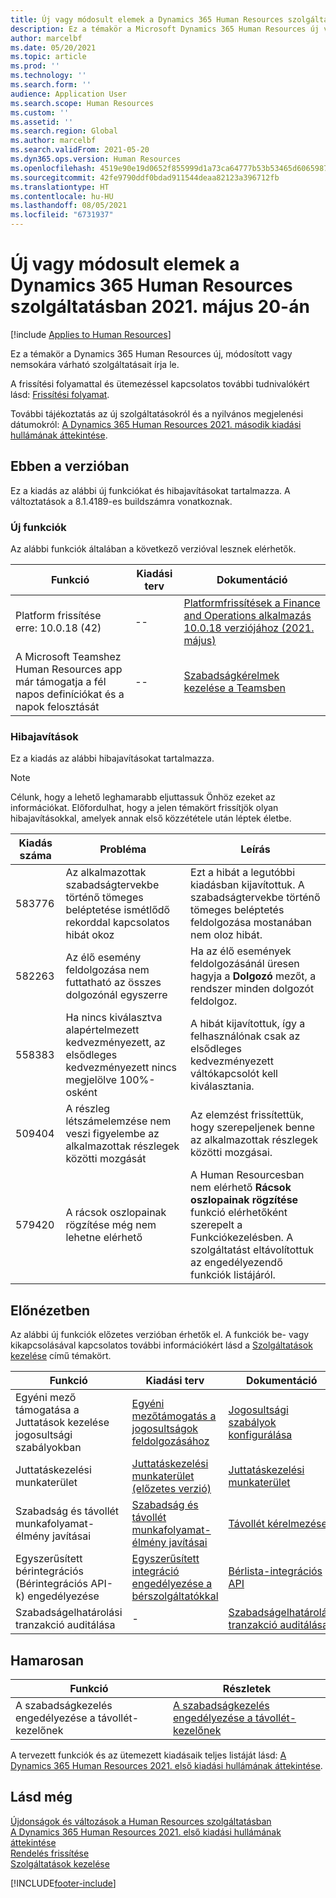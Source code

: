 ```yaml
---
title: Új vagy módosult elemek a Dynamics 365 Human Resources szolgáltatásban 2021. május 20-án
description: Ez a témakör a Microsoft Dynamics 365 Human Resources új vagy módosított szolgáltatásait írja le a 2021. május 20-i kiadásban.
author: marcelbf
ms.date: 05/20/2021
ms.topic: article
ms.prod: ''
ms.technology: ''
ms.search.form: ''
audience: Application User
ms.search.scope: Human Resources
ms.custom: ''
ms.assetid: ''
ms.search.region: Global
ms.author: marcelbf
ms.search.validFrom: 2021-05-20
ms.dyn365.ops.version: Human Resources
ms.openlocfilehash: 4519e90e19d0652f855999d1a73ca64777b53b53465d6065987afc1cf2494187
ms.sourcegitcommit: 42fe9790ddf0bdad911544deaa82123a396712fb
ms.translationtype: HT
ms.contentlocale: hu-HU
ms.lasthandoff: 08/05/2021
ms.locfileid: "6731937"
---
```

# <a name="whats-new-or-changed-in-dynamics-365-human-resources-may-20-2021"></a>Új vagy módosult elemek a Dynamics 365 Human Resources szolgáltatásban 2021. május 20-án

[!include [Applies to Human Resources](../includes/applies-to-hr.md)]

Ez a témakör a Dynamics 365 Human Resources új, módosított vagy nemsokára várható szolgáltatásait írja le.

A frissítési folyamattal és ütemezéssel kapcsolatos további tudnivalókért lásd: [Frissítési folyamat](hr-admin-setup-update-process.md).

További tájékoztatás az új szolgáltatásokról és a nyilvános megjelenési dátumokról: [A Dynamics 365 Human Resources 2021. második kiadási hullámának áttekintése](/dynamics365-release-plan/2021wave1/human-resources/dynamics365-human-resources/).

## <a name="in-this-release"></a>Ebben a verzióban

Ez a kiadás az alábbi új funkciókat és hibajavításokat tartalmazza. A változtatások a 8.1.4189-es buildszámra vonatkoznak.

### <a name="new-features"></a>Új funkciók

Az alábbi funkciók általában a következő verzióval lesznek elérhetők.

| Funkció | Kiadási terv | Dokumentáció |
| --- | --- | --- |
| Platform frissítése erre: 10.0.18 (42) | -- | [Platformfrissítések a Finance and Operations alkalmazás 10.0.18 verziójához (2021. május)](/dynamics365/fin-ops-core/dev-itpro/get-started/whats-new-platform-updates-10-0-18) |
| A Microsoft Teamshez Human Resources app már támogatja a fél napos definíciókat és a napok felosztását | -- | [Szabadságkérelmek kezelése a Teamsben](/dynamics365/human-resources/hr-teams-leave-app#create-a-new-request) |

### <a name="bug-fixes"></a>Hibajavítások

Ez a kiadás az alábbi hibajavításokat tartalmazza.

> [!NOTE]
> Célunk, hogy a lehető leghamarabb eljuttassuk Önhöz ezeket az információkat. Előfordulhat, hogy a jelen témakört frissítjök olyan hibajavításokkal, amelyek annak első közzététele után léptek életbe.

| Kiadás száma | Probléma |  Leírás |
| --- | --- | --- |
| 583776 | Az alkalmazottak szabadságtervekbe történő tömeges beléptetése ismétlődő rekorddal kapcsolatos hibát okoz | Ezt a hibát a legutóbbi kiadásban kijavítottuk. A szabadságtervekbe történő tömeges beléptetés feldolgozása mostanában nem oloz hibát. |
| 582263 | Az élő esemény feldolgozása nem futtatható az összes dolgozónál egyszerre | Ha az élő események feldolgozásánál üresen hagyja a **Dolgozó** mezőt, a rendszer minden dolgozót feldolgoz. |
| 558383 | Ha nincs kiválasztva alapértelmezett kedvezményezett, az elsődleges kedvezményezett nincs megjelölve 100%-osként | A hibát kijavítottuk, így a felhasználónak csak az elsődleges kedvezményezett váltókapcsolót kell kiválasztania.|
| 509404 | A részleg létszámelemzése nem veszi figyelembe az alkalmazottak részlegek közötti mozgását |Az elemzést frissítettük, hogy szerepeljenek benne az alkalmazottak részlegek közötti mozgásai.|
| 579420 | A rácsok oszlopainak rögzítése még nem lehetne elérhető | A Human Resourcesban nem elérhető **Rácsok oszlopainak rögzítése** funkció elérhetőként szerepelt a Funkciókezelésben. A szolgáltatást eltávolítottuk az engedélyezendő funkciók listájáról. |

## <a name="in-preview"></a>Előnézetben

Az alábbi új funkciók előzetes verzióban érhetők el. A funkciók be- vagy kikapcsolásával kapcsolatos további információkért lásd a [Szolgáltatások kezelése](hr-admin-manage-features.md) című témakört.

| Funkció | Kiadási terv | Dokumentáció |
| --- | --- | --- |
| Egyéni mező támogatása a Juttatások kezelése jogosultsági szabályokban | [Egyéni mezőtámogatás a jogosultságok feldolgozásához](/dynamics365-release-plan/2021wave1/human-resources/dynamics365-human-resources/custom-field-support-eligibility-processing) |[Jogosultsági szabályok konfigurálása](/dynamics365/human-resources/hr-benefits-setup-eligibility-rules) |
| Juttatáskezelési munkaterület | [Juttatáskezelési munkaterület (előzetes verzió)](/dynamics365-release-plan/2020wave2/human-resources/dynamics365-human-resources/benefits-management-workspace) | [Juttatáskezelési munkaterület](hr-benefits-management-workspace.md) |
| Szabadság és távollét munkafolyamat-élmény javításai | [Szabadság és távollét munkafolyamat-élmény javításai](https://go.microsoft.com/fwlink/?linkid=2147528) | [Távollét kérelmezése](hr-employee-self-service-request-time-off.md)|
| Egyszerűsített bérintegrációs (Bérintegrációs API-k) engedélyezése | [Egyszerűsített integráció engedélyezése a bérszolgáltatókkal](/dynamics365-release-plan/2021wave1/human-resources/dynamics365-human-resources/enable-simplified-integration-payroll-providers) | [Bérlista-integrációs API](hr-admin-integration-payroll-api-introduction.md)|
| Szabadságelhatárolási tranzakció auditálása | - | [Szabadságelhatárolási tranzakció auditálása](hr-leave-and-absence-accrue.md)|

## <a name="coming-soon"></a>Hamarosan

| Funkció | Részletek |
| --- | --- |
|  A szabadságkezelés engedélyezése a távollét-kezelőnek | [A szabadságkezelés engedélyezése a távollét-kezelőnek](/dynamics365-release-plan/2021wave1/human-resources/dynamics365-human-resources/enable-absence-manager-manage-leave) |

A tervezett funkciók és az ütemezett kiadásaik teljes listáját lásd: [A Dynamics 365 Human Resources 2021. első kiadási hullámának áttekintése](/dynamics365-release-plan/2021wave1/human-resources/dynamics365-human-resources/).

## <a name="see-also"></a>Lásd még

[Újdonságok és változások a Human Resources szolgáltatásban](hr-admin-whats-new.md)</br>
[A Dynamics 365 Human Resources 2021. első kiadási hullámának áttekintése](/dynamics365-release-plan/2021wave1/human-resources/dynamics365-human-resources/)</br>
[Rendelés frissítése](hr-admin-setup-update-process.md)</br>
[Szolgáltatások kezelése](hr-admin-manage-features.md)

[!INCLUDE[footer-include](../includes/footer-banner.md)]
